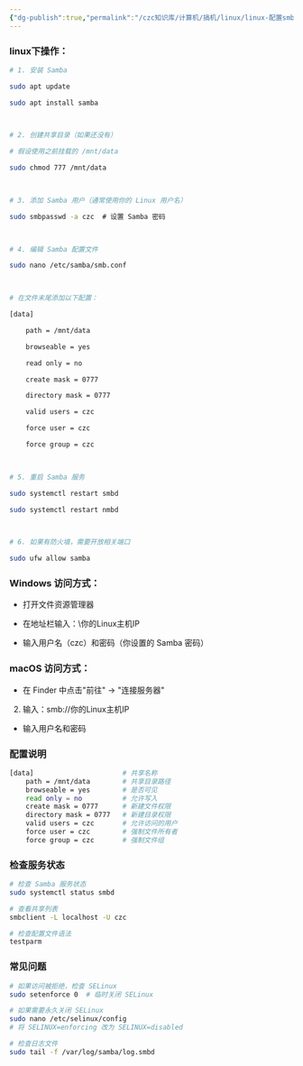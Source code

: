 ```yaml
---
{"dg-publish":true,"permalink":"/czc知识库/计算机/搞机/linux/linux-配置smb局域网文件共享/","dgPassFrontmatter":true,"created":"2024-11-21T10:19:39.118+08:00","updated":"2024-12-08T11:41:31.700+08:00"}
---
```




### linux下操作：
```bash
# 1. 安装 Samba

sudo apt update

sudo apt install samba

  

# 2. 创建共享目录（如果还没有）

# 假设使用之前挂载的 /mnt/data

sudo chmod 777 /mnt/data

  

# 3. 添加 Samba 用户（通常使用你的 Linux 用户名）

sudo smbpasswd -a czc  # 设置 Samba 密码

  

# 4. 编辑 Samba 配置文件

sudo nano /etc/samba/smb.conf

  

# 在文件末尾添加以下配置：

[data]

    path = /mnt/data

    browseable = yes

    read only = no

    create mask = 0777

    directory mask = 0777

    valid users = czc

    force user = czc

    force group = czc

  

# 5. 重启 Samba 服务

sudo systemctl restart smbd

sudo systemctl restart nmbd

  

# 6. 如果有防火墙，需要开放相关端口

sudo ufw allow samba

```

### Windows 访问方式：

- 打开文件资源管理器

- 在地址栏输入：\\你的Linux主机IP

- 输入用户名（czc）和密码（你设置的 Samba 密码）

### macOS 访问方式：

- 在 Finder 中点击"前往" -> "连接服务器"

2. 输入：smb://你的Linux主机IP

- 输入用户名和密码


### 配置说明

```bash
[data]                      # 共享名称
    path = /mnt/data        # 共享目录路径
    browseable = yes        # 是否可见
    read only = no          # 允许写入
    create mask = 0777      # 新建文件权限
    directory mask = 0777   # 新建目录权限
    valid users = czc       # 允许访问的用户
    force user = czc        # 强制文件所有者
    force group = czc       # 强制文件组
```

### 检查服务状态

```bash
# 检查 Samba 服务状态
sudo systemctl status smbd

# 查看共享列表
smbclient -L localhost -U czc

# 检查配置文件语法
testparm
```

### 常见问题

```bash
# 如果访问被拒绝，检查 SELinux
sudo setenforce 0  # 临时关闭 SELinux

# 如果需要永久关闭 SELinux
sudo nano /etc/selinux/config
# 将 SELINUX=enforcing 改为 SELINUX=disabled

# 检查日志文件
sudo tail -f /var/log/samba/log.smbd
```